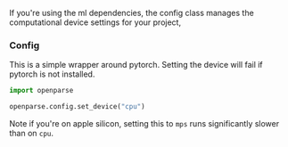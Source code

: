 If you're using the ml dependencies, the config class manages the computational device settings for your project,

### Config

This is a simple wrapper around pytorch. Setting the device will fail if pytorch is not installed.

```python
import openparse

openparse.config.set_device("cpu")
```

Note if you're on apple silicon, setting this to `mps` runs significantly slower than on `cpu`.
